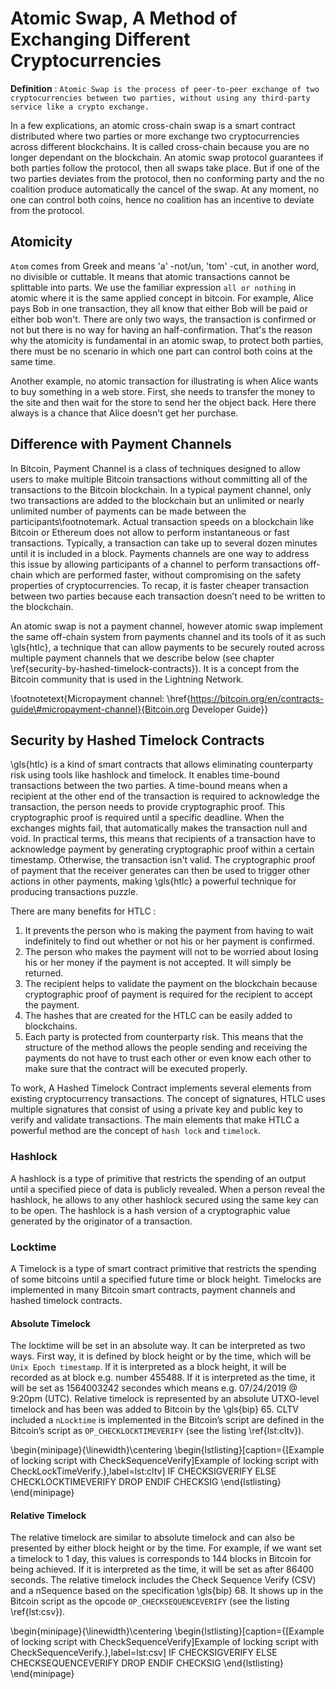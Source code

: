 # Atomic Swap, A Method of Exchanging Different Cryptocurrencies

**Definition** : `Atomic Swap is the process of peer-to-peer exchange of two cryptocurrencies between two parties, without using any third-party service like a crypto exchange.`

In a few explications, an atomic cross-chain swap is a smart contract distributed where two parties or more exchange two cryptocurrencies across different blockchains. It is called cross-chain because you are no longer dependant on the blockchain. An atomic swap protocol guarantees if both parties follow the protocol, then all swaps take place. But if one of the two parties deviates from the protocol, then no conforming party and the no coalition produce automatically the cancel of the swap. At any moment, no one can control both coins, hence no coalition has an incentive to deviate from the protocol.

## Atomicity

`Atom` comes from Greek and means 'a' -not/un, 'tom' -cut, in another word, no divisible or cuttable. It means that atomic transactions cannot be splittable into parts. We use the familiar expression `all or nothing` in atomic where it is the same applied concept in bitcoin. For example, Alice pays Bob in one transaction, they all know that either Bob will be paid or either bob won't. There are only two ways, the transaction is confirmed or not but there is no way for having an half-confirmation. That's the reason why the atomicity is fundamental in an atomic swap, to protect both parties, there must be no scenario in which one part can control both coins at the same time.

Another example, no atomic transaction for illustrating is when Alice wants to buy something in a web store. First, she needs to transfer the money to the site and then wait for the store to send her the object back. Here there always is a chance that Alice doesn't get her purchase.

## Difference with Payment Channels

In Bitcoin, Payment Channel is a class of techniques designed to allow users to make multiple Bitcoin transactions without committing all of the transactions to the Bitcoin blockchain. In a typical payment channel, only two transactions are added to the blockchain but an unlimited or nearly unlimited number of payments can be made between the participants\footnotemark. Actual transaction speeds on a blockchain like Bitcoin or Ethereum does not allow to perform instantaneous or fast transactions. Typically, a transaction can take up to several dozen minutes until it is included in a block. Payments channels are one way to address this issue by allowing participants of a channel to perform transactions off-chain which are performed faster, without compromising on the safety properties of cryptocurrencies. To recap, it is faster cheaper transaction between two parties because each transaction doesn’t need to be written to the blockchain.

An atomic swap is not a payment channel, however atomic swap implement the same off-chain system from payments channel and its tools of it as such \gls{htlc}, a technique that can allow payments to be securely routed across multiple payment channels that we describe below (see chapter \ref{security-by-hashed-timelock-contracts}).  It is a concept from the Bitcoin community that is used in the Lightning Network.


\footnotetext{Micropayment channel: \href{https://bitcoin.org/en/contracts-guide\#micropayment-channel}{Bitcoin.org Developer Guide}}

## Security by Hashed Timelock Contracts

\gls{htlc} is a kind of smart contracts that allows eliminating counterparty risk using tools like hashlock and timelock. It enables time-bound transactions between the two parties. A time-bound means when a recipient at the other end of the transaction is required to acknowledge the transaction, the person needs to provide cryptographic proof. This cryptographic proof  is required until a specific deadline. When the exchanges mights fail, that automatically makes the transaction null and void. In practical terms, this means that recipients of a transaction have to acknowledge payment by generating cryptographic proof within a certain timestamp. Otherwise, the transaction isn't valid. The cryptographic proof of payment that the receiver generates can then be used to trigger other actions in other payments, making \gls{htlc} a powerful technique for producing transactions puzzle.

There are many benefits for HTLC :

1. It prevents the person who is making the payment from having to wait indefinitely to find out whether or not his or her payment is confirmed. 
2. The person who makes the payment will not to be worried about losing his or her money if the payment is not accepted. It will simply be returned.
3. The recipient helps to validate the payment on the blockchain because cryptographic proof of payment is required for the recipient to accept the payment.
4. The hashes that are created for the HTLC can be easily added to blockchains.
5. Each party is protected from counterparty risk. This means that the structure of the method allows the people sending and receiving the payments do not have to trust each other or even know each other to make sure that the contract will be executed properly.

To work, A Hashed Timelock Contract implements several elements from existing cryptocurrency transactions. The concept of signatures, HTLC uses multiple signatures that consist of using a private key and public key to verify and validate transactions. The main elements that make HTLC a powerful method are the concept of `hash lock` and `timelock`.


### Hashlock

A hashlock is a type of primitive that restricts the spending of an output until a specified piece of data is publicly revealed. When a person reveal the hashlock, he allows to any other hashlock secured using the same key can to be open. The hashlock is a hash version of a cryptographic value generated by the originator of a transaction.

### Locktime

A Timelock is a type of smart contract primitive that restricts the spending of some bitcoins until a specified future time or block height. Timelocks are implemented in many Bitcoin smart contracts, payment channels and hashed timelock contracts.

#### Absolute Timelock

The locktime will be set in an absolute way. It can be interpreted as two ways. First way, it is defined by block height or by the time, which will be` Unix Epoch timestamp`. If it is interpreted as a block height, it will be recorded as at block e.g. number 455488. If it is interpreted as the time, it will be set as 1564003242 secondes which means e.g. 07/24/2019 @ 9:20pm (UTC). Relative timelock is represented by  an absolute UTXO-level timelock and has been was added to Bitcoin by the \gls{bip} 65. CLTV included a `nLocktime` is implemented in the Bitcoin’s script are defined in the Bitcoin’s script as `OP_CHECKLOCKTIMEVERIFY` (see the listing \ref{lst:cltv}).

\begin{minipage}{\linewidth}\centering
\begin{lstlisting}[caption={[Example of locking script with CheckSequenceVerify]Example of locking script with CheckLockTimeVerify.},label=lst:cltv]
IF
    <provider pubkey> CHECKSIGVERIFY
ELSE
    <expiry time> CHECKLOCKTIMEVERIFY DROP
ENDIF
<client pubkey> CHECKSIG
\end{lstlisting}
\end{minipage}

#### Relative Timelock

The relative timelock are similar to absolute timelock and can also be presented by either block height or by the time. For example, if we want set a timelock to 1 day, this values is corresponds to 144 blocks in Bitcoin for being achieved. If it is interpreted as the time, it will be set as after 86400 seconds. The relative timelock includes the Check Sequence Verify (CSV) and a nSequence based on the specification \gls{bip} 68. It shows up in the Bitcoin script as the opcode `OP_CHECKSEQUENCEVERIFY` (see the listing \ref{lst:csv}).

\begin{minipage}{\linewidth}\centering
\begin{lstlisting}[caption={[Example of locking script with CheckSequenceVerify]Example of locking script with CheckSequenceVerify.},label=lst:csv]
IF
    <provider pubkey> CHECKSIGVERIFY
ELSE
    <expiry time> CHECKSEQUENCEVERIFY DROP
ENDIF
<client pubkey> CHECKSIG
\end{lstlisting}
\end{minipage}

